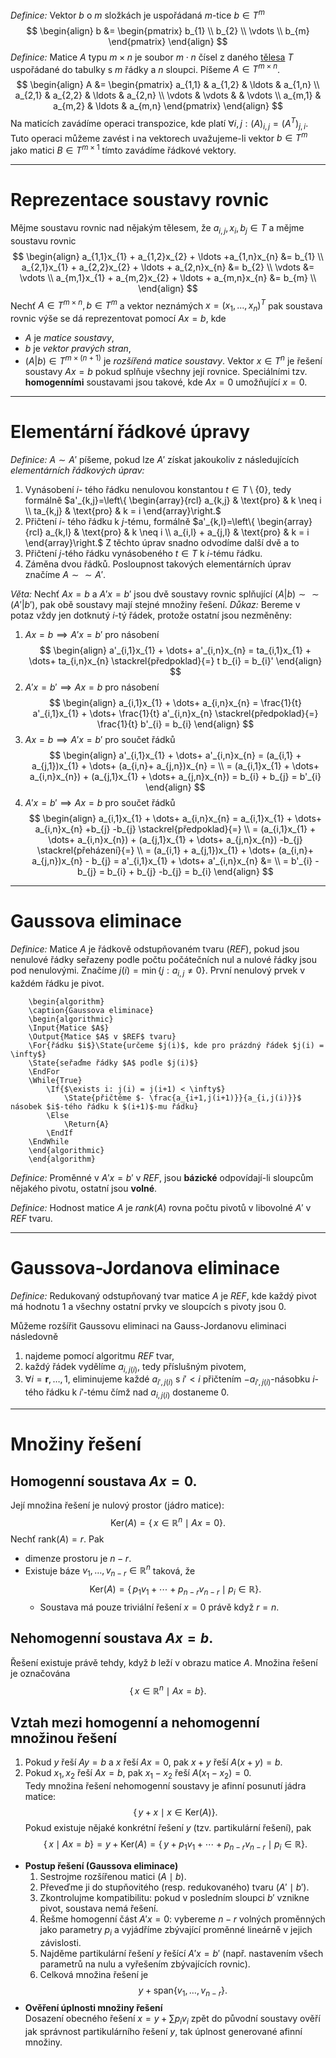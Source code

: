 *Definice:* Vektor $b$ o $m$ složkách je uspořádaná $m$-tice $b \in T^m$
$$
\begin{align}
    b &= \begin{pmatrix}
           b_{1} \\
           b_{2} \\
           \vdots \\
           b_{m}
         \end{pmatrix}
\end{align}
$$
*Definice:* Matice $A$ typu $m \times n$ je soubor $m \cdot n$ čísel z daného [tělesa](Algebraické%20struktury#Tělesa) $T$ uspořádané do tabulky s $m$ řádky a $n$ sloupci. Píšeme $A\in T^{m\times n}$.
$$
\begin{align}
    A &= \begin{pmatrix}
           a_{1,1} & a_{1,2} & \ldots  & a_{1,n} \\
a_{2,1} & a_{2,2} & \ldots  & a_{2,n} \\
\vdots & \vdots &  & \vdots \\
a_{m,1} & a_{m,2} &  \ldots & a_{m,n}
         \end{pmatrix}
\end{align}
$$
Na maticích zavádíme operaci transpozice, kde platí $\forall i,j: (A)_{i,j} = (A^{T})_{j,i}.$ Tuto operaci můžeme zavést i na vektorech uvažujeme-li vektor $b \in T^m$ jako matici $B \in T^{m\times 1}$ tímto zavádíme řádkové vektory.

--- 
# Reprezentace soustavy rovnic
Mějme soustavu rovnic nad nějakým tělesem, že $a_{i,j},x_{i} ,b_{j} \in T$ a mějme soustavu rovnic
$$
\begin{align}
a_{1,1}x_{1} + a_{1,2}x_{2} + \ldots +a_{1,n}x_{n} &= b_{1} \\
a_{2,1}x_{1} + a_{2,2}x_{2} + \ldots + a_{2,n}x_{n} &= b_{2} \\
\vdots &= \vdots \\
a_{m,1}x_{1} + a_{m,2}x_{2} + \ldots + a_{m,n}x_{n} &= b_{m} \\ 
\end{align}
$$
Nechť $A \in T^{m \times n}, b \in T^m$ a vektor neznámých $x = (x_{1}, \dots, x_{n})^T$ pak soustava rovnic výše se dá reprezentovat pomocí $Ax = b$, kde 
- $A$ je _matice soustavy_,
- $b$ je _vektor pravých stran_,
- $(A|b) \in T^{m \times (n +1)}$ je _rozšířená matice soustavy_.
Vektor $x \in T^n$ je řešení soustavy $Ax=b$ pokud splňuje všechny její rovnice.
Speciálními tzv. **homogenními** soustavami jsou takové, kde $Ax = 0$ umožňující $x =0$.

---
# Elementární řádkové úpravy
*Definice:* $A \sim A'$ píšeme, pokud lze $A'$ získat jakoukoliv z následujících *elementárních řádkových úprav:*
1. Vynásobení $i$- tého řádku nenulovou konstantou $t\in T \setminus \{ 0 \}$, tedy formálně $a'_{k,j}=\left\{ \begin{array}{rcl} a_{k,j} & \text{pro} & k \neq i  \\ ta_{k,j} & \text{pro} & k = i \end{array}\right.$
2. Přičtení $i$- tého řádku k $j$-tému, formálně $a'_{k,l}=\left\{ \begin{array}{rcl} a_{k,l} & \text{pro} & k \neq i  \\ a_{i,l} + a_{j,l} & \text{pro} & k = i \end{array}\right.$
Z těchto úprav snadno odvodíme další dvě a to
3. Přičtení $j$-tého řádku vynásobeného $t\in T$ k $i$-tému řádku.
4. Záměna dvou řádků.
Posloupnost takových elementárních úprav značíme $A \sim\sim A'$.

*Věta:* Nechť $Ax = b$ a $A'x =b'$ jsou dvě soustavy rovnic splňující $(A|b)\sim\sim(A'|b')$, pak obě soustavy mají stejné množiny řešení.
*Důkaz:*
Bereme v potaz vždy jen dotknutý $i$-tý řádek, protože ostatní jsou nezměněny:
1. $Ax = b \implies A'x=b'$ pro násobení
$$
\begin{align}
a'_{i,1}x_{1} + \dots+ a'_{i,n}x_{n} = ta_{i,1}x_{1} + \dots+ ta_{i,n}x_{n} \stackrel{předpoklad}{=} t b_{i} = b_{i}'
\end{align}
$$
2. $A'x = b' \implies Ax=b$ pro násobení
$$
\begin{align}
a_{i,1}x_{1} + \dots+ a_{i,n}x_{n} = \frac{1}{t} a'_{i,1}x_{1} + \dots+ \frac{1}{t} a'_{i,n}x_{n} \stackrel{předpoklad}{=} \frac{1}{t} b'_{i} = b_{i}
\end{align}
$$
3. $Ax = b \implies A'x=b'$ pro součet řádků
$$
\begin{align}
a'_{i,1}x_{1} + \dots+ a'_{i,n}x_{n} = (a_{i,1} + a_{j,1})x_{1} + \dots+ (a_{i,n}+ a_{j,n})x_{n} =  \\
= (a_{i,1}x_{1} + \dots+ a_{i,n}x_{n}) + (a_{j,1}x_{1} + \dots+ a_{j,n}x_{n}) = b_{i} + b_{j} = b'_{i}
\end{align}
$$
4. $A'x = b' \implies Ax=b$ pro součet řádků
$$
\begin{align}
a_{i,1}x_{1} + \dots+ a_{i,n}x_{n} = a_{i,1}x_{1} + \dots+ a_{i,n}x_{n} +b_{j} -b_{j} \stackrel{předpoklad}{=} \\
= (a_{i,1}x_{1} + \dots+ a_{i,n}x_{n}) + (a_{j,1}x_{1} + \dots+ a_{j,n}x_{n})  -b_{j} \stackrel{přeházení}{=} \\
= (a_{i,1} + a_{j,1})x_{1} + \dots+ (a_{i,n}+ a_{j,n})x_{n} - b_{j} = a'_{i,1}x_{1} + \dots+ a'_{i,n}x_{n} &= \\
= b'_{i} - b_{j} = b_{i} + b_{j} -b_{j} = b_{i}
\end{align}
$$
---
# Gaussova eliminace
*Definice:* Matice $A$ je řádkově odstupňovaném tvaru $(REF)$, pokud jsou nenulové řádky seřazeny podle počtu počátečních nul a nulové řádky jsou pod nenulovými. Značíme $j(i) = \min\{ j: a_{i,j} \neq 0 \}$.
První nenulový prvek v každém řádku je pivot.
```pseudo
	\begin{algorithm}
	\caption{Gaussova eliminace}
	\begin{algorithmic}
	\Input{Matice $A$}
	\Output{Matice $A$ v $REF$ tvaru}
	\For{řádku $i$}\State{určeme $j(i)$, kde pro prázdný řádek $j(i) = \infty$}
	\State{seřaďme řádky $A$ podle $j(i)$}
    \EndFor
    \While{True}
		\If{$\exists i: j(i) = j(i+1) < \infty$}
			\State{přičtěme $- \frac{a_{i+1,j(i+1)}}{a_{i,j(i)}}$ násobek $i$-tého řádku k $(i+1)$-mu řádku}
        \Else
	        \Return{A}
        \EndIf
    \EndWhile
	\end{algorithmic}
	\end{algorithm}
```
*Definice:* Proměnné v $A'x=b'$ v $REF$, jsou **bázické** odpovídají-li sloupcům nějakého pivotu, ostatní jsou **volné**.

*Definice:* Hodnost matice $A$ je $rank(A)$ rovna počtu pivotů v libovolné $A'$ v $REF$ tvaru.

---
# Gaussova-Jordanova eliminace
*Definice:* Redukovaný odstupňovaný tvar matice $A$ je $REF$, kde každý pivot má hodnotu $1$ a všechny ostatní prvky ve sloupcích s pivoty jsou 0.

Můžeme rozšířit Gaussovu eliminaci na Gauss-Jordanovu eliminaci následovně 
1. najdeme pomocí algoritmu $REF$ tvar,
2. každý řádek vydělíme $a_{i,j(i)}$, tedy příslušným pivotem,
3. $\forall i = \mathbf{r},\dots,1$, eliminujeme každé $a_{i',j(i)}$ s $i' < i$ přičtením $-a_{i',j(i)}$-násobku $i$-tého řádku k $i'$-tému čímž nad $a_{i,j(i)}$ dostaneme $0$.
---
# Množiny řešení
## Homogenní soustava  $A x = 0$.
Její množina řešení je nulový prostor (jádrо matice):  
$$
  \mathrm{Ker}(A) = \{\,x\in\mathbb{R}^n \mid A x = 0\}.
$$
Nechť $\mathrm{rank}(A)=r$. Pak  
- dimenze prostoru je $n-r$.  
- Existuje báze $v_1,\dots,v_{n-r}\in\mathbb{R}^n$ taková, že  
$$
    \mathrm{Ker}(A)
    = \{\,p_1 v_1 + \cdots + p_{n-r} v_{n-r}\mid p_i\in\mathbb{R}\}.
$$
  - Soustava má pouze triviální řešení $x=0$ právě když $r=n$. 
## Nehomogenní soustava  $A x = b.$
Řešení existuje právě tehdy, když $b$ leží v obrazu matice $A$. Množina řešení je označována  
$$
  \{\,x\in\mathbb{R}^n \mid A x = b\}.
$$
## Vztah mezi homogenní a nehomogenní množinou řešení
  1. Pokud $y$ řeší $A y = b$ a $x$ řeší $A x = 0$, pak $x + y$ řeší $A(x+y)=b$.  
  2. Pokud $x_1,x_2$ řeší $A x = b$, pak $x_1 - x_2$ řeší $A(x_1 - x_2)=0$.  
  Tedy množina řešení nehomogenní soustavy je afinní posunutí jádra matice:  
  $$
  \{\,y + x \mid x\in\mathrm{Ker}(A)\}.
$$
Pokud existuje nějaké konkrétní řešení $y$ (tzv. partikulární řešení), pak  
$$
  \{\,x\mid A x = b\}
  = y + \mathrm{Ker}(A)
  = \{\,y + p_1 v_1 + \cdots + p_{n-r} v_{n-r}\mid p_i\in\mathbb{R}\}.
$$

- **Postup řešení (Gaussova eliminace)**  
  1. Sestrojme rozšířenou matici $(A\mid b)$.  
  2. Převeďme ji do stupňovitého (resp. redukovaného) tvaru $(A'\mid b')$.  
  3. Zkontrolujme kompatibilitu: pokud v posledním sloupci $b'$ vznikne pivot, soustava nemá řešení.  
  4. Řešme homogenní část $A'x=0$: vybereme $n-r$ volných proměnných jako parametry $p_i$ a vyjádříme zbývající proměnné lineárně v jejich závislosti.  
  5. Najděme partikulární řešení $y$ řešící $A'x=b'$ (např. nastavením všech parametrů na nulu a vyřešením zbývajících rovnic).  
  6. Celková množina řešení je  
$$
     y + \mathrm{span}\{v_1,\dots,v_{n-r}\}.
$$ 
- **Ověření úplnosti množiny řešení**  
  Dosazení obecného řešení $x = y + \sum p_i v_i$ zpět do původní soustavy ověří jak správnost partikulárního řešení $y$, tak úplnost generované afinní množiny.